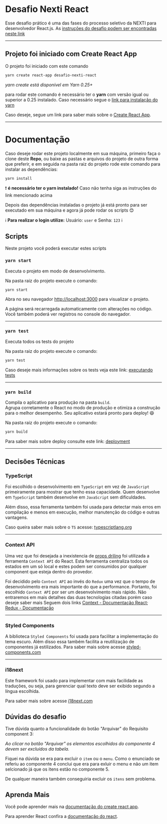 # Desafio Nexti React

Esse desafio prático é uma das fases do processo seletivo da NEXTI para desenvolvedor React.js. As [instruções do desafio podem ser encontradas neste link](https://bitbucket.org/presenca/desafio-nexti-react/src/master/)

---

## Projeto foi iniciado com Create React App

O projeto foi iniciado com este comando

```sh
yarn create react-app desafio-nexti-react
```

_yarn create está disponível em Yarn 0.25+_

para rodar este comando é necessário ter o **yarn** com versão igual ou superior a 0.25 instalado. Caso necessário segue o [link para instalação do yarn](https://classic.yarnpkg.com/pt-BR/docs/install/#debian-stable)

Caso deseje, segue um link para saber mais sobre o [Create React App](https://github.com/facebook/create-react-app).

---

# Documentação

Caso deseje rodar este projeto localmente em sua máquina, primeiro faça o clone deste **Repo**, ou baixe as pastas e arquivos do projeto de outra forma que preferir, e em seguida na pasta raiz do projeto rode este comando para instalar as dependências:

```sh
yarn install
```

:heavy_exclamation_mark: **é necessário ter o yarn instalado!** Caso não tenha siga as instruções do link mencionado acima

Depois das dependências instaladas o projeto já está pronto para ser executado em sua máquina e agora já pode rodar os scripts 😊

ℹ️ **Para realizar o login utilize:** Usuário: `user` e Senha: `123` ℹ️

## Scripts

Neste projeto você poderá executar estes scripts

### `yarn start`

Executa o projeto em modo de desenvolvimento.

Na pasta raiz do projeto execute o comando:

```sh
yarn start
```

Abra no seu navegador [http://localhost:3000](http://localhost:3000) para visualizar o projeto.

A página será recarregada automaticamente com alterações no código.
Você também poderá ver registros no console do navegador.

---

### `yarn test`

Executa todos os tests do projeto

Na pasta raiz do projeto execute o comando:

```sh
yarn test
```

Caso deseje mais informações sobre os tests veja este link: [executando tests](https://facebook.github.io/create-react-app/docs/running-tests)

---

### `yarn build`

Compila o aplicativo para produção na pasta `build`.\
Agrupa corretamente o React no modo de produção e otimiza a construção para o melhor desempenho.
Seu aplicativo estará pronto para deploy! 😄

Na pasta raiz do projeto execute o comando:

```sh
yarn build
```

Para saber mais sobre deploy consulte este link: [deployment](https://facebook.github.io/create-react-app/docs/deployment)

---

## Decisões Técnicas

### TypeScript

Foi escolhido o desenvolvimento em `TypeScript` em vez de `JavaScript` primeiramente para mostrar que tenho essa capacidade. Quem desenvolve em `TypeScript` também desenvolve em `JavaScript` sem dificuldades.

Além disso, essa ferramenta também foi usada para detectar mais erros em compilação e menos em execução, melhor manutenção do código e outras vantagens.

Caso queira saber mais sobre o `TS` acesse: [typescriptlang.org](https://www.typescriptlang.org/)

---

### Context API

Uma vez que foi desejada a inexistencia de [props driling](https://pt.stackoverflow.com/questions/424755/o-que-%C3%A9-prop-drilling) foi utilizada a ferramenta `Context API` do React. Esta ferramenta centraliza todos os estados em um só local e estes podem ser consumidos por qualquer component que esteja dentro do provedor.

Foi decidido pelo `Context API` ao invés do `Redux` uma vez que o tempo de desenvolvimento era mais importante do que a performance.
Portanto, foi escolhido `Context API` por ser um desenvolvimento mais rápido.
Não entraremos em mais detalhes das duas tecnologias citadas porém caso deseje saber mais
Seguem dois links
[Context - Documentação React](https://pt-br.reactjs.org/docs/context.html);
[Redux - Documentação](https://redux.js.org/)

---

### Styled Components

A biblioteca `Styled Components` foi usada para facilitar a implementação do tema escuro. Além disso essa também facilita a reutilização de componentes já estilizados.
Para saber mais sobre acesse [styled-components.com](https://styled-components.com/)

---

### i18next

Este framework foi usado para implementar com mais facilidade as traduções, ou seja, para gerenciar qual texto deve ser exibido segundo a língua escolhida.

Para saber mais sobre acesse [i18next.com](https://www.i18next.com/)

## Dúvidas do desafio

Tive dúvida quanto a funcionalidade do botão "Arquivar" do Requisito component 3:

_Ao clicar no botão "Arquivar" os elementos escolhidos do componente 4 devem ser excluídos da tabela._

Fiquei na dúvida se era para excluir o `item` ou o `menu`. Como o enunciado se referiu ao componente 4 conclui que era para exluir o menu e não um item selcionado já que os itens estão no componente 5.

De qualquer maneira também conseguiria excluir os `itens` sem problema.

## Aprenda Mais

Você pode aprender mais na [documentação do create react app](https://facebook.github.io/create-react-app/docs/getting-started).

Para aprender React confira a [documentação do react](https://reactjs.org/).

